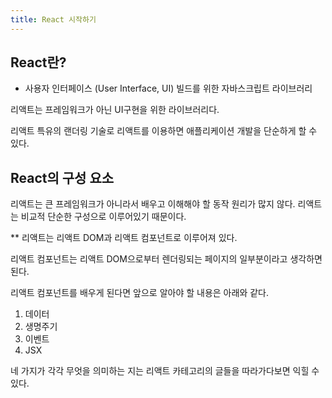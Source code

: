 ```yaml
---
title: React 시작하기
---
```


## React란?

- 사용자 인터페이스 (User Interface, UI) 빌드를 위한 자바스크립트 라이브러리

리액트는 프레임워크가 아닌 UI구현을 위한 라이브러리다.

리액트 특유의 랜더링 기술로 리액트를 이용하면 애플리케이션 개발을 단순하게 할 수 있다.

## React의 구성 요소

리액트는 큰 프레임워크가 아니라서 배우고 이해해야 할 동작 원리가 많지 않다. 리액트는 비교적 단순한 구성으로 이루어있기 때문이다.

\*\* 리액트는 리액트 DOM과 리액트 컴포넌트로 이루어져 있다.

리액트 컴포넌트는 리액트 DOM으로부터 렌더링되는 페이지의 일부분이라고 생각하면 된다.

리액트 컴포넌트를 배우게 된다면 앞으로 알아야 할 내용은 아래와 같다.

1. 데이터
2. 생명주기
3. 이벤트
4. JSX

네 가지가 각각 무엇을 의미하는 지는 리액트 카테고리의 글들을 따라가다보면 익힐 수 있다.
